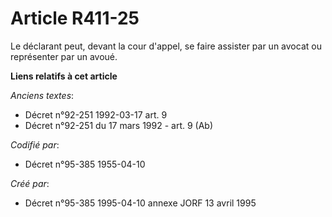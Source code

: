 # Article R411-25

Le déclarant peut, devant la cour d'appel, se faire assister par un avocat ou représenter par un avoué.

**Liens relatifs à cet article**

_Anciens textes_:

  - Décret n°92-251 1992-03-17 art. 9
  - Décret n°92-251 du 17 mars 1992 - art. 9 (Ab)

_Codifié par_:

  - Décret n°95-385 1955-04-10

_Créé par_:

  - Décret n°95-385 1995-04-10 annexe JORF 13 avril 1995
